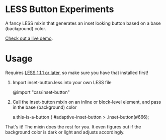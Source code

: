 LESS Button Experiments
=========================

A fancy LESS mixin that generates an inset looking button based on a base (background) color. 

[Check out a live demo](http://jasonrr.github.com/button-experiments/).

Usage
=======

Requires [LESS 1.1.1 or later](https://github.com/cloudhead/less.js), so make sure you have that installed first!

1. Import inset-button.less into your own LESS file

   @import "css/inset-button"

2. Call the inset-button mixin on an inline or block-level element, and pass in the base (background) color

   a.this-is-a-button { #adaptive-inset-button > .inset-button(#666);

That's it! The mixin does the rest for you. It even figures out if the background color is dark or light and adjusts accordingly.
